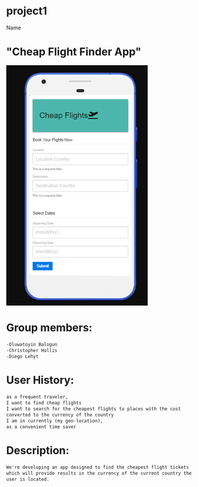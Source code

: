 # project1
Name

# "Cheap Flight Finder App"

![Main Page](images/Demo.png)


# Group members:
    -Oluwatoyin Balogun
    -Christopher Hollis
    -Diego Lehyt



# User History:
    as a frequent traveler, 
    I want to find cheap flights
    I want to search for the cheapest flights to places with the cost converted to the currency of the country 
    I am in currently (my geo-location),
    as a convenient time saver


# Description:
    We're developing an app designed to find the cheapest flight tickets which will provide results in the currency of the current country the user is located.

